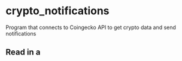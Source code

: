 # crypto_notifications
Program that connects to Coingecko API to get crypto data and send notifications

## Read in a
